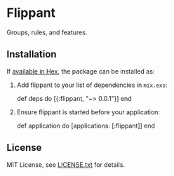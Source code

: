 # Flippant

Groups, rules, and features.

## Installation

If [available in Hex](https://hex.pm/docs/publish), the package can be installed as:

  1. Add flippant to your list of dependencies in `mix.exs`:

        def deps do
          [{:flippant, "~> 0.0.1"}]
        end

  2. Ensure flippant is started before your application:

        def application do
          [applications: [:flippant]]
        end

## License

MIT License, see [LICENSE.txt](LICENSE.txt) for details.
